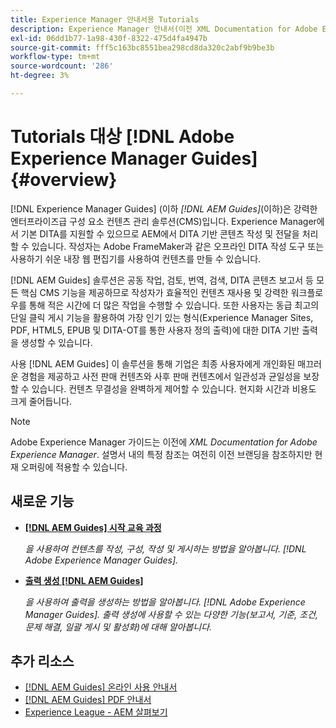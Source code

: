 ```yaml
---
title: Experience Manager 안내서용 Tutorials
description: Experience Manager 안내서(이전 XML Documentation for Adobe Experience Manager)용 튜토리얼 비디오를 찾습니다. Experience Manager에서 기본 DITA 지원 및 구조화된 작성에 대해 알아봅니다.
exl-id: 06dd1b77-1a98-430f-8322-475d4fa4947b
source-git-commit: fff5c163bc8551bea298cd8da320c2abf9b9be3b
workflow-type: tm+mt
source-wordcount: '286'
ht-degree: 3%

---
```


# Tutorials 대상 [!DNL Adobe Experience Manager Guides] {#overview}

[!DNL Experience Manager Guides] (이하 _[!DNL AEM Guides]_(이하)은 강력한 엔터프라이즈급 구성 요소 컨텐츠 관리 솔루션(CMS)입니다. Experience Manager에서 기본 DITA를 지원할 수 있으므로 AEM에서 DITA 기반 콘텐츠 작성 및 전달을 처리할 수 있습니다. 작성자는 Adobe FrameMaker과 같은 오프라인 DITA 작성 도구 또는 사용하기 쉬운 내장 웹 편집기를 사용하여 컨텐츠를 만들 수 있습니다.

[!DNL AEM Guides] 솔루션은 공동 작업, 검토, 번역, 검색, DITA 콘텐츠 보고서 등 모든 핵심 CMS 기능을 제공하므로 작성자가 효율적인 컨텐츠 재사용 및 강력한 워크플로우를 통해 적은 시간에 더 많은 작업을 수행할 수 있습니다. 또한 사용자는 동급 최고의 단일 클릭 게시 기능을 활용하여 가장 인기 있는 형식(Experience Manager Sites, PDF, HTML5, EPUB 및 DITA-OT를 통한 사용자 정의 출력)에 대한 DITA 기반 출력을 생성할 수 있습니다.

사용 [!DNL AEM Guides] 이 솔루션을 통해 기업은 최종 사용자에게 개인화된 매끄러운 경험을 제공하고 사전 판매 컨텐츠와 사후 판매 컨텐츠에서 일관성과 균일성을 보장할 수 있습니다. 컨텐츠 무결성을 완벽하게 제어할 수 있습니다. 현지화 시간과 비용도 크게 줄어듭니다.

>[!NOTE]
> 
> Adobe Experience Manager 가이드는 이전에 _XML Documentation for Adobe Experience Manager_. 설명서 내의 특정 참조는 여전히 이전 브랜딩을 참조하지만 현재 오퍼링에 적용할 수 있습니다.

## 새로운 기능

* **[[!DNL AEM Guides] 시작 교육 과정](../courses/course-1/overview.md)**

   _을 사용하여 컨텐츠를 작성, 구성, 작성 및 게시하는 방법을 알아봅니다. [!DNL Adobe Experience Manager Guides]._

* **[출력 생성 [!DNL AEM Guides]](../courses/course-2/overview.md)**

   _을 사용하여 출력을 생성하는 방법을 알아봅니다. [!DNL Adobe Experience Manager Guides]. 출력 생성에 사용할 수 있는 다양한 기능(보고서, 기준, 조건, 문제 해결, 일괄 게시 및 활성화)에 대해 알아봅니다._


<!--

Dummy links cause validation to fail

## Staff Picks

<table>
<tr>
  <td>
    <a href="#">
      <img alt="400 x 225px" src="myimage.png" />
    </a>
    <div>
      <a href="#">
    <strong>Enablement Content 1</strong>
    </a>
    </div>
    <p>
    <em>A brief description of enablement content.</em>
    <p>
  </td>
   <td>
    <a href="#">
      <img alt="400 x 225px" src="myimage.png" />
    </a>
    <div>
      <a href="#">
    <strong>Enablement Content 1</strong>
    </a>
    </div>
    <p>
    <em>A brief description of enablement content.</em>
    <p>
  </td>
  <td>
    <a href="#">
      <img alt="400 x 225px" src="myimage.png" />
    </a>
    <div>
      <a href="#">
    <strong>Enablement Content 1</strong>
    </a>
    </div>
    <p>
    <em>A brief description of enablement content.</em>
    <p>
  </td>
</tr>
</table>

-->


## 추가 리소스

* [[!DNL AEM Guides] 온라인 사용 안내서](https://help.adobe.com/en_US/xml-documentation-for-adobe-experience-manager/index.html)
* [[!DNL AEM Guides] PDF 안내서](https://helpx.adobe.com/support/xml-documentation-for-experience-manager.html)
* [Experience League - AEM 살펴보기](https://experienceleague.adobe.com/#recommended/solutions/experience-manager)
